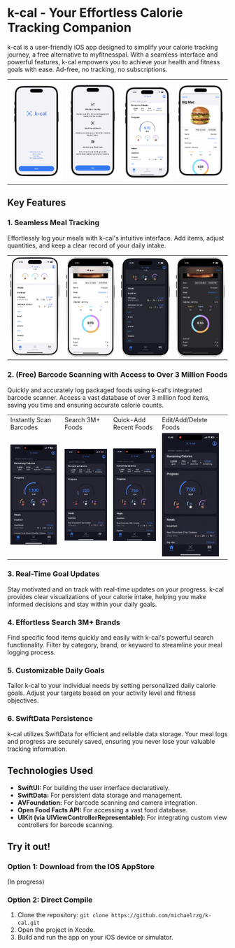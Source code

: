 # k-cal - Your Effortless Calorie Tracking Companion

k-cal is a user-friendly iOS app designed to simplify your calorie tracking journey, a free alternative to myfitnesspal. With a seamless interface and powerful features, k-cal empowers you to achieve your health and fitness goals with ease.
Ad-free, no tracking, no subscriptions.

<table style="border-collapse: collapse; border: none;">
  <tr>
    <td style="border: none;"><img src="https://github.com/michaelrzg/k-cal/blob/main/k-cal/Screenshots/Launch1.png" alt="Launch Page" width="100%"></td>
    <td style="border: none;"><img src="https://github.com/michaelrzg/k-cal/blob/main/k-cal/Screenshots/Launch2.png" alt="Launch Page" width="100%"></td>
    <td style="border: none; padding-top: 15px;"><img src="https://github.com/michaelrzg/k-cal/blob/main/k-cal/Screenshots/Home_Light.png" alt="Launch Page" width="100%"></td>
    <td style="border: none;"><img src="https://github.com/michaelrzg/k-cal/blob/main/k-cal/Screenshots/BigMac.png" alt="Launch Page" width="100%"></td>
  </tr>
  
</table>


## Key Features

### 1. Seamless Meal Tracking

Effortlessly log your meals with k-cal's intuitive interface. Add items, adjust quantities, and keep a clear record of your daily intake.

<table style="border-collapse: collapse; border: none;">
  <tr>
    <td style="border: none;"><img src="https://github.com/michaelrzg/k-cal/blob/main/k-cal/Screenshots/Meals.png" alt="Launch Page" width="100%"></td>
    <td style="border: none;"><img src="https://github.com/michaelrzg/k-cal/blob/main/k-cal/Screenshots/Meal4.png" alt="Launch Page" width="100%"></td>
    <td style="border: none;"><img src="https://github.com/michaelrzg/k-cal/blob/main/k-cal/Screenshots/Meal2.png" alt="Launch Page" width="100%"></td>
    <td style="border: none;"><img src="https://github.com/michaelrzg/k-cal/blob/main/k-cal/Screenshots/Meal3.png" alt="Launch Page" width="100%"></td>

  </tr>
  
</table>

### 2. (Free) Barcode Scanning with Access to Over 3 Million Foods

Quickly and accurately log packaged foods using k-cal's integrated barcode scanner. Access a vast database of over 3 million food items, saving you time and ensuring accurate calorie counts.

<table style="border-collapse: collapse; border: none;">
  <tr>
    <td style="border: none;">Instantly Scan Barcodes </td>
    <td style="border: none;">Search 3M+ Foods</td>
    <td style="border: none;">Quick-Add Recent Foods</td>
    <td style="border: none;">Edit/Add/Delete Foods</td>

  </tr>
  <tr>
    <td style="border: none;"><img src="https://github.com/michaelrzg/k-cal/blob/main/k-cal/Screenshots/scangif.png" alt="Scan Food Demo" width="96%"></td>
    <td style="border: none;"><img src="https://github.com/michaelrzg/k-cal/blob/main/k-cal/Screenshots/Searchgif.png" alt="Search Food Demo" width="100%"></td>
    <td style="border: none;"><img src="https://github.com/michaelrzg/k-cal/blob/main/k-cal/Screenshots/QuickAddGif.png" alt="Quick Add Food Demo" width="100%"></td>
    <td style="border: none;"><img src="https://github.com/michaelrzg/k-cal/blob/main/k-cal/Screenshots/Edit-DeleteGif.png" alt="Edit/Delete Food Demo" width="91%"></td>

  </tr>
  
  
</table>

### 3. Real-Time Goal Updates

Stay motivated and on track with real-time updates on your progress. k-cal provides clear visualizations of your calorie intake, helping you make informed decisions and stay within your daily goals.

### 4. Effortless Search 3M+ Brands

Find specific food items quickly and easily with k-cal's powerful search functionality. Filter by category, brand, or keyword to streamline your meal logging process.

### 5. Customizable Daily Goals

Tailor k-cal to your individual needs by setting personalized daily calorie goals. Adjust your targets based on your activity level and fitness objectives.


### 6. SwiftData Persistence

k-cal utilizes SwiftData for efficient and reliable data storage. Your meal logs and progress are securely saved, ensuring you never lose your valuable tracking information.


## Technologies Used

* **SwiftUI:** For building the user interface declaratively.
* **SwiftData:** For persistent data storage and management.
* **AVFoundation:** For barcode scanning and camera integration.
* **Open Food Facts API:** For accessing a vast food database.
* **UIKit (via UIViewControllerRepresentable):** For integrating custom view controllers for barcode scanning.

## Try it out!
### Option 1: Download from the IOS AppStore
(In progress)
### Option 2: Direct Compile
1.  Clone the repository: `git clone https://github.com/michaelrzg/k-cal.git`
2.  Open the project in Xcode.
3.  Build and run the app on your iOS device or simulator.

